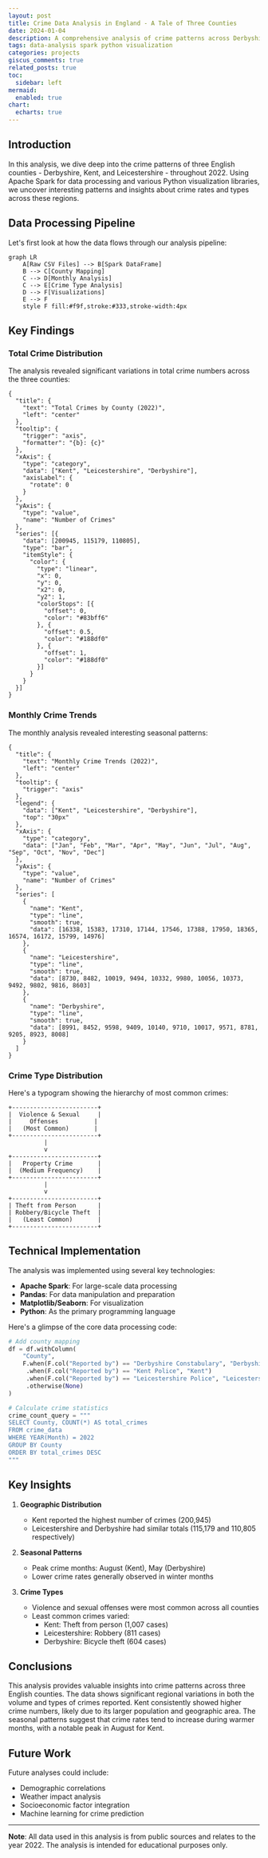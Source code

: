 ```yaml
---
layout: post
title: Crime Data Analysis in England - A Tale of Three Counties
date: 2024-01-04
description: A comprehensive analysis of crime patterns across Derbyshire, Kent, and Leicestershire using Apache Spark and Python
tags: data-analysis spark python visualization
categories: projects
giscus_comments: true
related_posts: true
toc:
  sidebar: left
mermaid:
  enabled: true
chart:
  echarts: true
---
```


## Introduction

In this analysis, we dive deep into the crime patterns of three English counties - Derbyshire, Kent, and Leicestershire - throughout 2022. Using Apache Spark for data processing and various Python visualization libraries, we uncover interesting patterns and insights about crime rates and types across these regions.

## Data Processing Pipeline

Let's first look at how the data flows through our analysis pipeline:

```mermaid
graph LR
    A[Raw CSV Files] --> B[Spark DataFrame]
    B --> C[County Mapping]
    C --> D[Monthly Analysis]
    C --> E[Crime Type Analysis]
    D --> F[Visualizations]
    E --> F
    style F fill:#f9f,stroke:#333,stroke-width:4px
```

## Key Findings

### Total Crime Distribution

The analysis revealed significant variations in total crime numbers across the three counties:

```echarts
{
  "title": {
    "text": "Total Crimes by County (2022)",
    "left": "center"
  },
  "tooltip": {
    "trigger": "axis",
    "formatter": "{b}: {c}"
  },
  "xAxis": {
    "type": "category",
    "data": ["Kent", "Leicestershire", "Derbyshire"],
    "axisLabel": {
      "rotate": 0
    }
  },
  "yAxis": {
    "type": "value",
    "name": "Number of Crimes"
  },
  "series": [{
    "data": [200945, 115179, 110805],
    "type": "bar",
    "itemStyle": {
      "color": {
        "type": "linear",
        "x": 0,
        "y": 0,
        "x2": 0,
        "y2": 1,
        "colorStops": [{
          "offset": 0,
          "color": "#83bff6"
        }, {
          "offset": 0.5,
          "color": "#188df0"
        }, {
          "offset": 1,
          "color": "#188df0"
        }]
      }
    }
  }]
}
```

### Monthly Crime Trends

The monthly analysis revealed interesting seasonal patterns:

```echarts
{
  "title": {
    "text": "Monthly Crime Trends (2022)",
    "left": "center"
  },
  "tooltip": {
    "trigger": "axis"
  },
  "legend": {
    "data": ["Kent", "Leicestershire", "Derbyshire"],
    "top": "30px"
  },
  "xAxis": {
    "type": "category",
    "data": ["Jan", "Feb", "Mar", "Apr", "May", "Jun", "Jul", "Aug", "Sep", "Oct", "Nov", "Dec"]
  },
  "yAxis": {
    "type": "value",
    "name": "Number of Crimes"
  },
  "series": [
    {
      "name": "Kent",
      "type": "line",
      "smooth": true,
      "data": [16338, 15383, 17310, 17144, 17546, 17388, 17950, 18365, 16574, 16172, 15799, 14976]
    },
    {
      "name": "Leicestershire",
      "type": "line",
      "smooth": true,
      "data": [8730, 8482, 10019, 9494, 10332, 9980, 10056, 10373, 9492, 9802, 9816, 8603]
    },
    {
      "name": "Derbyshire",
      "type": "line",
      "smooth": true,
      "data": [8991, 8452, 9598, 9409, 10140, 9710, 10017, 9571, 8781, 9205, 8923, 8008]
    }
  ]
}
```

### Crime Type Distribution

Here's a typogram showing the hierarchy of most common crimes:

```typograms
+------------------------+
|  Violence & Sexual     |
|     Offenses          |
|   (Most Common)       |
+------------------------+
          |
          v
+------------------------+
|   Property Crime       |
|  (Medium Frequency)    |
+------------------------+
          |
          v
+------------------------+
| Theft from Person      |
| Robbery/Bicycle Theft  |
|   (Least Common)       |
+------------------------+
```

## Technical Implementation

The analysis was implemented using several key technologies:

- **Apache Spark**: For large-scale data processing
- **Pandas**: For data manipulation and preparation
- **Matplotlib/Seaborn**: For visualization
- **Python**: As the primary programming language

Here's a glimpse of the core data processing code:

```python
# Add county mapping
df = df.withColumn(
    "County",
    F.when(F.col("Reported by") == "Derbyshire Constabulary", "Derbyshire")
     .when(F.col("Reported by") == "Kent Police", "Kent")
     .when(F.col("Reported by") == "Leicestershire Police", "Leicestershire")
     .otherwise(None)
)

# Calculate crime statistics
crime_count_query = """
SELECT County, COUNT(*) AS total_crimes
FROM crime_data
WHERE YEAR(Month) = 2022
GROUP BY County
ORDER BY total_crimes DESC
"""
```

## Key Insights

1. **Geographic Distribution**
   - Kent reported the highest number of crimes (200,945)
   - Leicestershire and Derbyshire had similar totals (115,179 and 110,805 respectively)

2. **Seasonal Patterns**
   - Peak crime months: August (Kent), May (Derbyshire)
   - Lower crime rates generally observed in winter months

3. **Crime Types**
   - Violence and sexual offenses were most common across all counties
   - Least common crimes varied:
     - Kent: Theft from person (1,007 cases)
     - Leicestershire: Robbery (811 cases)
     - Derbyshire: Bicycle theft (604 cases)

## Conclusions

This analysis provides valuable insights into crime patterns across three English counties. The data shows significant regional variations in both the volume and types of crimes reported. Kent consistently showed higher crime numbers, likely due to its larger population and geographic area. The seasonal patterns suggest that crime rates tend to increase during warmer months, with a notable peak in August for Kent.

## Future Work

Future analyses could include:
- Demographic correlations
- Weather impact analysis
- Socioeconomic factor integration
- Machine learning for crime prediction

---

**Note**: All data used in this analysis is from public sources and relates to the year 2022. The analysis is intended for educational purposes only.
